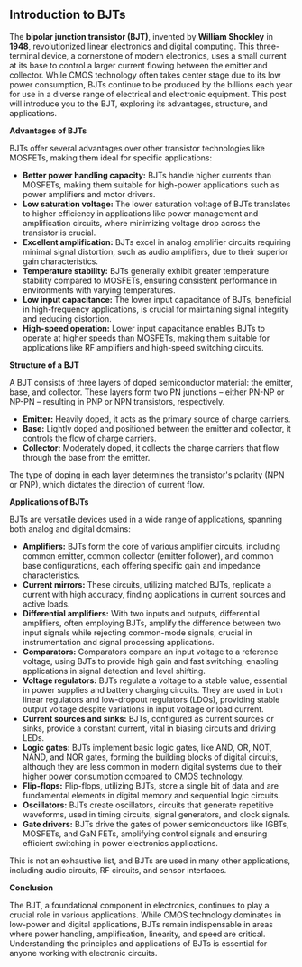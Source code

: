## Introduction to BJTs

The **bipolar junction transistor (BJT)**, invented by **William Shockley** in **1948**, revolutionized linear electronics and digital computing. This three-terminal device, a cornerstone of modern electronics, uses a small current at its base to control a larger current flowing between the emitter and collector. While CMOS technology often takes center stage due to its low power consumption, BJTs continue to be produced by the billions each year for use in a diverse range of electrical and electronic equipment. This post will introduce you to the BJT, exploring its advantages, structure, and applications. 

**Advantages of BJTs**

BJTs offer several advantages over other transistor technologies like MOSFETs, making them ideal for specific applications:

*   **Better power handling capacity:** BJTs handle higher currents than MOSFETs, making them suitable for high-power applications such as power amplifiers and motor drivers.
*   **Low saturation voltage:** The lower saturation voltage of BJTs translates to higher efficiency in applications like power management and amplification circuits, where minimizing voltage drop across the transistor is crucial.
*   **Excellent amplification:** BJTs excel in analog amplifier circuits requiring minimal signal distortion, such as audio amplifiers, due to their superior gain characteristics.
*   **Temperature stability:** BJTs generally exhibit greater temperature stability compared to MOSFETs, ensuring consistent performance in environments with varying temperatures.
*   **Low input capacitance:** The lower input capacitance of BJTs, beneficial in high-frequency applications, is crucial for maintaining signal integrity and reducing distortion.
*   **High-speed operation:** Lower input capacitance enables BJTs to operate at higher speeds than MOSFETs, making them suitable for applications like RF amplifiers and high-speed switching circuits.

**Structure of a BJT**

A BJT consists of three layers of doped semiconductor material: the emitter, base, and collector.  These layers form two PN junctions – either PN-NP or NP-PN – resulting in PNP or NPN transistors, respectively.

*   **Emitter:** Heavily doped, it acts as the primary source of charge carriers.
*   **Base:**  Lightly doped and positioned between the emitter and collector, it controls the flow of charge carriers.
*   **Collector:** Moderately doped, it collects the charge carriers that flow through the base from the emitter.

The type of doping in each layer determines the transistor's polarity (NPN or PNP), which dictates the direction of current flow. 

**Applications of BJTs**

BJTs are versatile devices used in a wide range of applications, spanning both analog and digital domains:

*   **Amplifiers:** BJTs form the core of various amplifier circuits, including common emitter, common collector (emitter follower), and common base configurations, each offering specific gain and impedance characteristics.
*   **Current mirrors:** These circuits, utilizing matched BJTs, replicate a current with high accuracy, finding applications in current sources and active loads.
*   **Differential amplifiers:** With two inputs and outputs, differential amplifiers, often employing BJTs, amplify the difference between two input signals while rejecting common-mode signals, crucial in instrumentation and signal processing applications.
*   **Comparators:** Comparators compare an input voltage to a reference voltage, using BJTs to provide high gain and fast switching, enabling applications in signal detection and level shifting.
*   **Voltage regulators:** BJTs regulate a voltage to a stable value, essential in power supplies and battery charging circuits. They are used in both linear regulators and low-dropout regulators (LDOs), providing stable output voltage despite variations in input voltage or load current.
*   **Current sources and sinks:**  BJTs, configured as current sources or sinks, provide a constant current, vital in biasing circuits and driving LEDs.
*   **Logic gates:**  BJTs implement basic logic gates, like AND, OR, NOT, NAND, and NOR gates, forming the building blocks of digital circuits, although they are less common in modern digital systems due to their higher power consumption compared to CMOS technology.
*   **Flip-flops:**  Flip-flops, utilizing BJTs, store a single bit of data and are fundamental elements in digital memory and sequential logic circuits. 
*   **Oscillators:**  BJTs create oscillators, circuits that generate repetitive waveforms, used in timing circuits, signal generators, and clock signals.
*   **Gate drivers:**  BJTs drive the gates of power semiconductors like IGBTs, MOSFETs, and GaN FETs, amplifying control signals and ensuring efficient switching in power electronics applications.

This is not an exhaustive list, and BJTs are used in many other applications, including audio circuits, RF circuits, and sensor interfaces.  

**Conclusion**

The BJT, a foundational component in electronics, continues to play a crucial role in various applications. While CMOS technology dominates in low-power and digital applications, BJTs remain indispensable in areas where power handling, amplification, linearity, and speed are critical. Understanding the principles and applications of BJTs is essential for anyone working with electronic circuits. 
